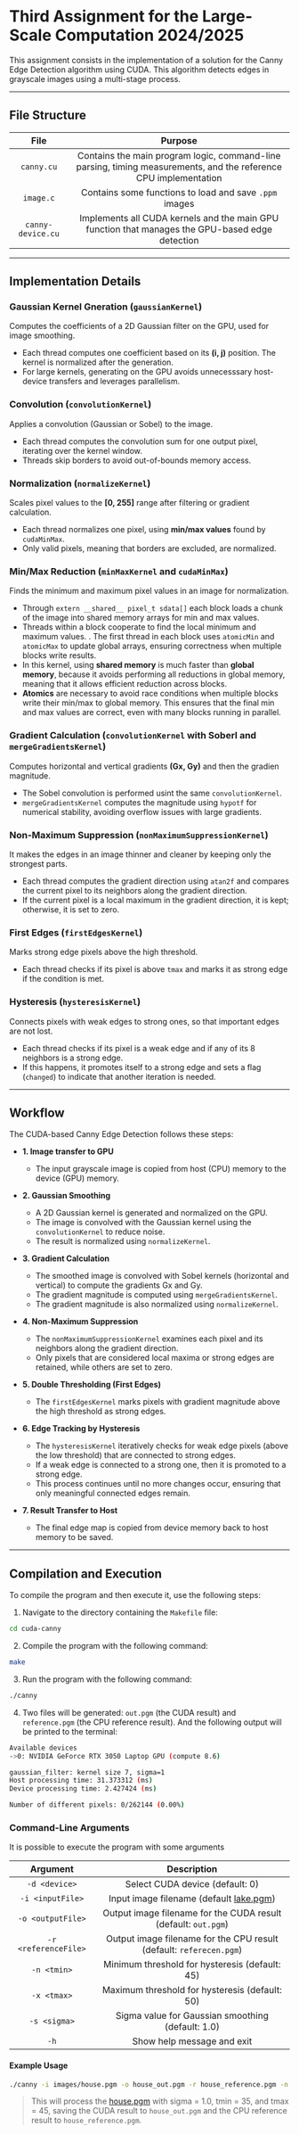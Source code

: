 # Third Assignment for the Large-Scale Computation 2024/2025

This assignment consists in the implementation of a solution for the Canny Edge Detection algorithm using CUDA. This algorithm detects edges in  grayscale images using a multi-stage process.

---

## File Structure

| File | Purpose |
| :---: | :---: |
| `canny.cu` | Contains the main program logic, command-line parsing, timing measurements, and the reference CPU implementation |
| `image.c` | Contains some functions to load and save `.ppm` images  |
| `canny-device.cu` | Implements all CUDA kernels and the main GPU function that manages the GPU-based edge detection |

---

## Implementation Details

### Gaussian Kernel Gneration (`gaussianKernel`)

Computes the coefficients of a 2D Gaussian filter on the GPU, used for image smoothing.

- Each thread computes one coefficient based on its **(i, j)** position. The kernel is normalized after the generation.
- For large kernels, generating on the GPU avoids unnecesssary host-device transfers and leverages parallelism.

### Convolution (`convolutionKernel`)

Applies a convolution (Gaussian or Sobel) to the image.
- Each thread computes the convolution sum for one output pixel, iterating over the kernel window.
- Threads skip borders to avoid out-of-bounds memory access.

### Normalization (`normalizeKernel`)

Scales pixel values to the **[0, 255]** range after filtering or gradient calculation.

- Each thread normalizes one pixel, using **min/max values** found by `cudaMinMax`.
- Only valid pixels, meaning that borders are excluded, are normalized.

### Min/Max Reduction (`minMaxKernel` and `cudaMinMax`)

Finds the minimum and maximum pixel values in an image for normalization.

- Through `extern __shared__ pixel_t sdata[]` each block loads a chunk of the image into shared memory arrays for min and max values.
- Threads within a block cooperate to find the local minimum and maximum values.
. The first thread in each block uses `atomicMin` and `atomicMax` to update global arrays, ensuring correctness when multiple blocks write results.
- In this kernel, using **shared memory** is much faster than **global memory**, because it avoids performing all reductions in global memory, meaning that it allows efficient reduction across blocks.
- **Atomics** are necessary to avoid race conditions when multiple blocks write their min/max to global memory. This ensures that the final min and max values are correct, even with many blocks running in parallel.

### Gradient Calculation (`convolutionKernel` with Soberl and `mergeGradientsKernel`)

Computes horizontal and vertical gradients **(Gx, Gy)** and then the gradien magnitude.

- The Sobel convolution is performed usint the same `convolutionKernel`.
- `mergeGradientsKernel` computes the magnitude using `hypotf` for numerical stability, avoiding overflow issues with large gradients.

### Non-Maximum Suppression (`nonMaximumSuppressionKernel`)

It makes the edges in an image thinner and cleaner by keeping only the strongest parts.

- Each thread computes the gradient direction using `atan2f` and compares the current pixel to its neighbors along the gradient direction.
- If the current pixel is a local maximum in the gradient direction, it is kept; otherwise, it is set to zero.

### First Edges (`firstEdgesKernel`)

Marks strong edge pixels above the high threshold.

- Each thread checks if its pixel is above `tmax` and marks it as strong edge if the condition is met.

### Hysteresis (`hysteresisKernel`)

Connects pixels with weak edges to strong ones, so that important edges are not lost.

- Each thread checks if its pixel is a weak edge and if any of its 8 neighbors is a strong edge.
- If this happens, it promotes itself to a strong edge and sets a flag (`changed`) to indicate that another iteration is needed.

---

## Workflow

The CUDA-based Canny Edge Detection follows these steps:

- **1. Image transfer to GPU**
    - The input grayscale image is copied from host (CPU) memory to the device (GPU) memory.

- **2. Gaussian Smoothing**
    - A 2D Gaussian kernel is generated and normalized on the GPU.
    - The image is convolved with the Gaussian kernel using the `convolutionKernel` to reduce noise.
    - The result is normalized using `normalizeKernel`.

- **3. Gradient Calculation**
    - The smoothed image is convolved with Sobel kernels (horizontal and vertical) to compute the gradients Gx and Gy.
    - The gradient magnitude is computed using `mergeGradientsKernel`.
    - The gradient magnitude is also normalized using `normalizeKernel`.

- **4. Non-Maximum Suppression**
    - The `nonMaximumSuppressionKernel` examines each pixel and its neighbors along the gradient direction.
    - Only pixels that are considered local maxima or strong edges are retained, while others are set to zero.

- **5. Double Thresholding (First Edges)**
    - The `firstEdgesKernel` marks pixels with gradient magnitude above the high threshold as strong edges.

- **6. Edge Tracking by Hysteresis**
    - The `hysteresisKernel` iteratively checks for weak edge pixels (above the low threshold) that are connected to strong edges.
    - If a weak edge is connected to a strong one, then it is promoted to a strong edge.
    - This process continues until no more changes occur, ensuring that only meaningful connected edges remain.

- **7. Result Transfer to Host**
    - The final edge map is copied from device memory back to host memory to be saved.

---

## Compilation and Execution

To compile the program and then execute it, use the following steps:

1. Navigate to the directory containing the `Makefile` file:

```bash
cd cuda-canny
```

2. Compile the program with the following command:

```bash
make
```

3. Run the program with the following command:

```bash
./canny
```
4. Two files will be generated: `out.pgm` (the CUDA result) and `reference.pgm` (the CPU reference result). And the following output will be printed to the terminal:

```bash 
Available devices
->0: NVIDIA GeForce RTX 3050 Laptop GPU (compute 8.6)

gaussian_filter: kernel size 7, sigma=1
Host processing time: 31.373312 (ms)
Device processing time: 2.427424 (ms)

Number of different pixels: 0/262144 (0.00%)
```


### Command-Line Arguments

It is possible to execute the program with some arguments

| Argument | Description |
| :---: | :---: |
| `-d <device>` | Select CUDA device (default: 0) |
| `-i <inputFile>` | Input image filename (default [lake.pgm](./cuda-canny/images/lake.pgm)) |
| `-o <outputFile>` | Output image filename for the CUDA result (default: `out.pgm`) |
| `-r <referenceFile>` | Output image filename for the CPU result (default: `referecen.pgm`) |
| `-n <tmin>` | Minimum threshold for hysteresis (default: 45) |
| `-x <tmax>` | Maximum threshold for hysteresis (default: 50) |
| `-s <sigma>` | Sigma value for Gaussian smoothing (default: 1.0) |
| `-h` | Show help message and exit |

#### Example Usage

```bash
./canny -i images/house.pgm -o house_out.pgm -r house_reference.pgm -n 35 -x 45 -s 1.0
```

> This will process the [house.pgm](./cuda-canny/images/house.pgm) with sigma = 1.0, tmin = 35, and tmax = 45, saving the CUDA result to `house_out.pgm` and the CPU reference result to `house_reference.pgm`.